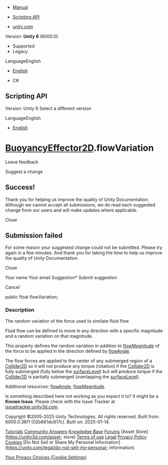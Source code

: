 [ ]()

  * [Manual](../Manual/index.html)
  * [Scripting API](../ScriptReference/index.html)

  * [unity.com](https://unity.com/)

Version: **Unity 6** (6000.0)

  * Supported
  * Legacy

LanguageEnglish

  * [English]()

  * C#

[ ](https://docs.unity3d.com)

## Scripting API

Version: Unity 6 Select a different version

LanguageEnglish

  * [English]()

#  [BuoyancyEffector2D](BuoyancyEffector2D.html).flowVariation

Leave feedback

Suggest a change

## Success!

Thank you for helping us improve the quality of Unity Documentation. Although
we cannot accept all submissions, we do read each suggested change from our
users and will make updates where applicable.

Close

## Submission failed

For some reason your suggested change could not be submitted. Please <a>try
again</a> in a few minutes. And thank you for taking the time to help us
improve the quality of Unity Documentation.

Close

Your name Your email Suggestion* Submit suggestion

Cancel

[ ]()

public float flowVariation;

### Description

The random variation of the force used to similate fluid flow.

Fluid flow can be defined to move in any direction with a specific magnitude
and a random variation on that magnitude.  
  
This property defines the random variation in addition to
[flowMagnitude](BuoyancyEffector2D-flowMagnitude.html) of the force to be
applied in the direction defined by
[flowAngle](BuoyancyEffector2D-flowAngle.html).  
  
The flow forces are applied to the center of any submerged region of a
[Collider2D](Collider2D.html) so it will not produce any torque (rotation) if
the [Collider2D](Collider2D.html) is fully submerged (fully below the
[surfaceLevel](BuoyancyEffector2D-surfaceLevel.html)) but will produce torque
if the [Collider2D](Collider2D.html) is partially submerged (overlapping the
[surfaceLevel](BuoyancyEffector2D-surfaceLevel.html)).  
  
Additional resources: [flowAngle](BuoyancyEffector2D-flowAngle.html),
[flowMagnitude](BuoyancyEffector2D-flowMagnitude.html).

Is something described here not working as you expect it to? It might be a
**Known Issue**. Please check with the Issue Tracker at
[issuetracker.unity3d.com](https://issuetracker.unity3d.com).

Copyright ©2005-2025 Unity Technologies. All rights reserved. Built from:
6000.0.36f1 (02b661dc617c). Built on: 2025-01-14.

[Tutorials](https://unity3d.com/learn) [Community
Answers](https://answers.unity3d.com) [Knowledge
Base](https://support.unity3d.com/hc/en-us)
[Forums](https://forum.unity3d.com) [Asset Store](https://unity3d.com/asset-
store) [Terms of use](https://docs.unity3d.com/Manual/TermsOfUse.html)
[Legal](https://unity.com/legal) [Privacy
Policy](https://unity.com/legal/privacy-policy)
[Cookies](https://unity.com/legal/cookie-policy) [Do Not Sell or Share My
Personal Information](https://unity.com/legal/do-not-sell-my-personal-
information)

[Your Privacy Choices (Cookie Settings)](javascript:void\(0\);)


